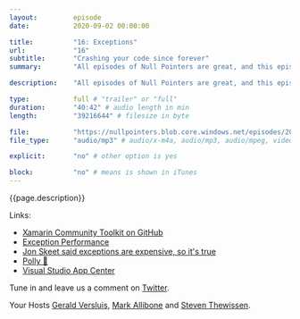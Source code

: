 ```yaml
---
layout:         episode
date: 			2020-09-02 00:00:00

title: 			"16: Exceptions"
url:            "16"
subtitle: 		"Crashing your code since forever"
summary: 		"All episodes of Null Pointers are great, and this episode is no exception. In this episode, exceptions is what it's all about. Why should you care? How does exception handling even work internally? How should you handle exceptions? All good questions which are answered with a good amount of dad jokes that get some pity laughs."

description: 	"All episodes of Null Pointers are great, and this episode is no exception. In this episode, exceptions is what it's all about. Why should you care? How does exception handling even work internally? How should you handle exceptions? All good questions which are answered with a good amount of dad jokes that get some pity laughs."

type:			full # "trailer" or "full"
duration: 		"40:42" # audio length in min
length: 		"39216644" # filesize in byte

file: 			"https://nullpointers.blob.core.windows.net/episodes/20200902_Exceptions.mp3"
file_type: 		"audio/mp3" # audio/x-m4a, audio/mp3, audio/mpeg, video/quicktime, video/mp4, video/x-m4v, application/pdf, and document/x-epub

explicit: 		"no" # other option is yes

block: 			"no" # means is shown in iTunes
---
```


{{page.description}}

Links:

- [Xamarin Community Toolkit on GitHub](https://github.com/xamarin/XamarinCommunityToolkit)
- [Exception Performance](https://docs.microsoft.com/dotnet/standard/design-guidelines/exceptions-and-performance)
- [Jon Skeet said exceptions are expensive, so it's true](https://www.developerfusion.com/article/5250/exceptions-and-performance-in-net/)
- [Polly 🦜](https://github.com/App-vNext/Polly)
- [Visual Studio App Center](https://visualstudio.microsoft.com/app-center/)

Tune in and leave us a comment on [Twitter](https://twitter.com/nullpointersio).

Your Hosts [Gerald Versluis](https://twitter.com/jfversluis), [Mark Allibone](https://twitter.com/mallibone) and [Steven Thewissen](https://twitter.com/devnl).
